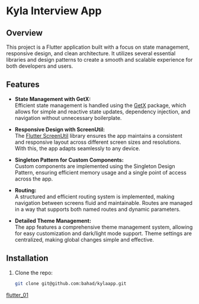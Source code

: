 # Kyla Interview App

## Overview

This project is a Flutter application built with a focus on state management, responsive design, and clean architecture. It utilizes several essential libraries and design patterns to create a smooth and scalable experience for both developers and users.

## Features

- **State Management with GetX:**  
  Efficient state management is handled using the [GetX](https://pub.dev/packages/get) package, which allows for simple and reactive state updates, dependency injection, and navigation without unnecessary boilerplate.

- **Responsive Design with ScreenUtil:**  
  The [Flutter ScreenUtil](https://pub.dev/packages/flutter_screenutil) library ensures the app maintains a consistent and responsive layout across different screen sizes and resolutions. With this, the app adapts seamlessly to any device.

- **Singleton Pattern for Custom Components:**  
  Custom components are implemented using the Singleton Design Pattern, ensuring efficient memory usage and a single point of access across the app.

- **Routing:**  
  A structured and efficient routing system is implemented, making navigation between screens fluid and maintainable. Routes are managed in a way that supports both named routes and dynamic parameters.

- **Detailed Theme Management:**  
  The app features a comprehensive theme management system, allowing for easy customization and dark/light mode support. Theme settings are centralized, making global changes simple and effective.

## Installation

1. Clone the repo:
   ```bash
   git clone git@github.com:bahad/kylaapp.git

[flutter_01](https://github.com/user-attachments/assets/c5df6915-fec0-43e9-bab8-d086f8705a42)

